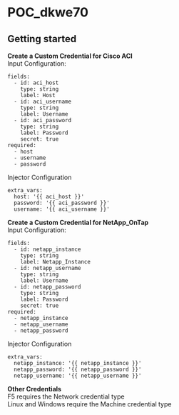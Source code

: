 # POC_dkwe70

## Getting started


**Create a Custom Credential for Cisco ACI** <br>
Input Configuration:
```
fields:
  - id: aci_host
    type: string
    label: Host
  - id: aci_username
    type: string
    label: Username
  - id: aci_password
    type: string
    label: Password
    secret: true
required:
  - host
  - username
  - password
```
Injector Configuration
```
extra_vars:
  host: '{{ aci_host }}'
  password: '{{ aci_password }}'
  username: '{{ aci_username }}'
```

**Create a Custom Credential for NetApp_OnTap** <br>
Input Configuration:
```
fields:
  - id: netapp_instance
    type: string
    label: Netapp_Instance
  - id: netapp_username
    type: string
    label: Username
  - id: netapp_password
    type: string
    label: Password
    secret: true
required:
  - netapp_instance
  - netapp_username
  - netapp_password

```
Injector Configuration
```
extra_vars:
  netapp_instance: '{{ netapp_instance }}'
  netapp_password: '{{ netapp_password }}'
  netapp_username: '{{ netapp_username }}'
```
**Other Credentials** <br>
F5 requires the Network credential type <br>
Linux and Windows require the Machine credential type